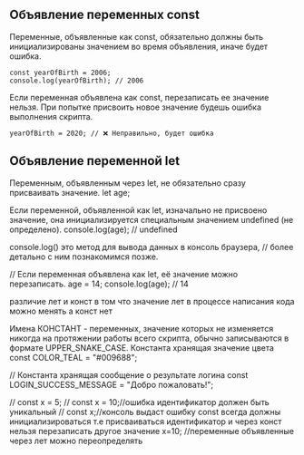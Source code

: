 ## Объявление переменных const
  Переменные, объявленные как const, обязательно должны быть инициализированы
  значением во время объявления, иначе будет ошибка.

    const yearOfBirth = 2006;
    console.log(yearOfBirth); // 2006

  Если переменная объявлена как const, перезаписать ее значение нельзя.
  При попытке присвоить новое значение будешь ошибка выполнения скрипта.

    yearOfBirth = 2020; // ❌ Неправильно, будет ошибка

## Объявление переменной let
Переменным, объявленным через let, не обязательно сразу присваивать значение.
let age;

Если переменной, объявленной как let, изначально не присвоено значение,
она инициализируется специальным значением undefined (не определено).
console.log(age); // undefined

console.log() это метод для вывода данных в консоль браузера,
// более детально с ним познакомимся позже.

// Если переменная объявлена как let, её значение можно перезаписать.
age = 14;
console.log(age); // 14

различие лет и конст в том что значение лет в процессе написания кода можно менять а конст нет

Имена КОНСТАНТ - переменных, значение которых не изменяется никогда на протяжении работы всего скрипта, обычно записываются в формате UPPER_SNAKE_CASE.
Константа хранящая значение цвета
const COLOR_TEAL = "#009688";

// Константа хранящая сообщение о результате логина
const LOGIN_SUCCESS_MESSAGE = "Добро пожаловать!";

// const x = 5;
// const x = 10;//ошибка идентификатор должен быть уникальный
// const x;//консоль выдаст ошибку const всегда должны инициализироваться т.е присваиваться идентификатор и через конст нельзя перезаписать другое значение x=10;
//переменные объявленные через лет можно переопределять
